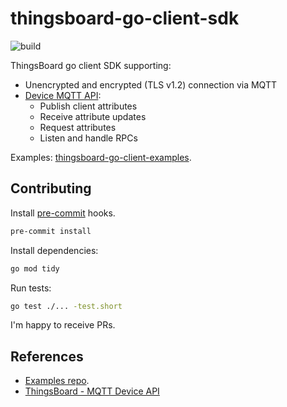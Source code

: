 # thingsboard-go-client-sdk

![build](https://github.com/dratasich/thingsboard-go-client-sdk/actions/workflows/go.yml/badge.svg)

ThingsBoard go client SDK supporting:

* Unencrypted and encrypted (TLS v1.2) connection via MQTT
* [Device MQTT API](https://thingsboard.io/docs/reference/mqtt-api/):
  * Publish client attributes
  * Receive attribute updates
  * Request attributes
  * Listen and handle RPCs

Examples: [thingsboard-go-client-examples](https://github.com/dratasich/thingsboard-go-client-examples).


## Contributing

Install [pre-commit](https://pre-commit.com/#installation) hooks.
```bash
pre-commit install
```

Install dependencies:
```bash
go mod tidy
```

Run tests:
```bash
go test ./... -test.short
```

I'm happy to receive PRs.


## References

* [Examples repo](https://github.com/dratasich/thingsboard-go-client-examples).
* [ThingsBoard - MQTT Device API](https://thingsboard.io/docs/reference/mqtt-api/)
